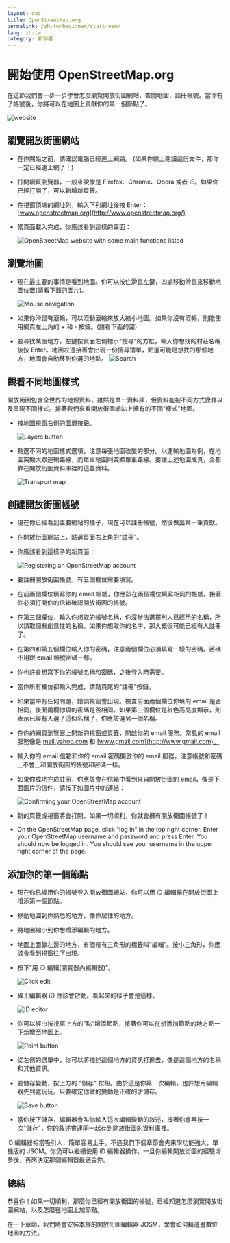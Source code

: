 ```yaml
---
layout: doc
title: OpenStreetMap.org
permalink: /zh-tw/beginner/start-osm/
lang: zh-tw
category: 初學者
---
```


開始使用 OpenStreetMap.org
====================================

在這節我們會一步一步學會怎麼瀏覽開放街圖網站，查閱地圖，註冊帳號。當你有了帳號後，你將可以在地圖上貢獻你的第一個節點了。

![website][]

瀏覽開放街圖網站
-------------------------------

-   在你開始之前，請確認電腦已經連上網路。
    (如果你線上閱讀這份文件，那你一定已經連上網了！)
-   打開網頁瀏覽器，一般來說像是 Firefox、Chrome、Opera 或者 IE。如果你已經打開了，可以新增新頁籤。
-   在視窗頂端的網址列，輸入下列網址後按 Enter：
    [www.openstreetmap.org](http://www.openstreetmap.org/)
-   當頁面載入完成，你應該看到這樣的畫面：

    ![OpenStreetMap website with some main functions listed][]

瀏覽地圖
----------------

-   現在最主要的事情是看到地圖。你可以按住滑鼠左鍵，四處移動滑鼠來移動地圖位置(請看下面的圖片)。

    ![Mouse navigation][]

-   如果你滑鼠有滾輪，可以滾動滾輪來放大縮小地圖。如果你沒有滾輪，則能使用網頁左上角的 + 和 - 按鈕。(請看下面的圖)
-   要尋找某個地方，左鍵按頁面左側標示"搜尋"的方框，輸入你想找的村莊名稱後按 Enter。地圖左邊接著會出現一份搜尋清單，點選可能是想找的那個地方，地圖會自動移到你選的地點。
    ![Search][]
   

觀看不同地圖樣式
------------------------
開放街圖包含全世界的地理資料，雖然是單一資料庫，但資料能被不同方式詮釋以及呈現不同樣式。接著我們來看開放街圖網站上擁有的不同"樣式"地圖。

-   按地圖視窗右側的圖層按鈕。

    ![Layers button][]

-   點選不同的地圖樣式選項，注意每張地圖改變的部分。以運輸地圖為例，在地圖突顯大眾運輸路線，而單車地圖則突顯單車路線。要讓上述地圖成真，全都靠在開放街圖資料庫裡的這些資料。

    ![Transport map][]

創建開放街圖帳號
-------------------------------

-   現在你已經看到主要網站的樣子，現在可以註冊帳號，然後做出第一筆貢獻。
-   在開放街圖網站上，點選頁面右上角的“註冊”。
-   你應該看到這樣子的新頁面：

    ![Registering an OpenStreetMap account][]

-   要註冊開放街圖帳號，有五個欄位需要填寫。
-   在前兩個欄位填寫你的 email 帳號，你應該在兩個欄位填寫相同的帳號。接著你必須打開你的信箱確認開放街圖的帳號。
-   在第三個欄位，輸入你想取的帳號名稱，你沒辦法選擇別人已經用的名稱，所以請取個有創意性的名稱。如果你想取你的名字，那大概很可能已經有人註冊了。
-   在第四和第五個欄位輸入你的密碼，注意兩個欄位必須填寫一樣的密碼。密碼不用跟 email 帳號密碼一樣。
-   你也許會想寫下你的帳號名稱和密碼，之後登入時需要。
-   當你所有欄位都輸入完成，請點頁尾的”註冊”按鈕。
-   如果當中有任何問題，錯誤視窗會出現。檢查前面兩個欄位你填的 email 是否相同，後面兩欄你填的密碼是否相同。如果第三個欄位是紅色高亮度顯示，則表示已經有人選了這個名稱了，你應該選另一個名稱。
-   在你的網頁瀏覽器上開新的視窗或頁籤，開啟你的 email 服務。常見的 email 服務像是 [mail.yahoo.com](http://mail.yahoo.com)
    和 [www.gmail.com](http://www.gmail.com)。
-   輸入你的 email 信箱和你的 email 密碼開啟你的 email 服務。注意帳號和密碼__不會__和開放街圖的帳號和密碼一樣。
-   如果你成功完成註冊，你應該會在信箱中看到來自開放街圖的 email，像是下面圖片的信件，請按下如圖片中的連結：

    ![Confirming your OpenStreetMap account][]

-   新的頁籤或視窗將會打開，如果一切順利，你就會擁有開放街圖帳號了！
-   On the OpenStreetMap page, click “log in” in the top right corner.
    Enter your OpenStreetMap username and password and press Enter. You
    should now be logged in. You should see your username in the upper
    right corner of the page.

添加你的第一個節點
------------------------

-   現在你已經用你的帳號登入開放街圖網站，你可以用 iD 編輯器在開放街圖上增添第一個節點。
-   移動地圖到你熟悉的地方，像你居住的地方。
-   將地圖縮小到你想增添編輯的地方。
-   地圖上面靠左邊的地方，有個帶有三角形的標籤叫”編輯”。按小三角形，你應該會看到視窗往下出現。
-   按下”用 iD 編輯(瀏覽器內編輯器)”。

    ![Click edit][]

-   線上編輯器 iD 應該會啟動。看起來的樣子會是這樣。

    ![iD editor][]

-   你可以經由按視窗上方的”點”增添節點，接著你可以在想添加節點的地方點一下新增至地圖上。

    ![Point button][]    

-   從左側的選單中，你可以將描述這個地方的資訊打進去，像是這個地方的名稱和其他資訊。
-   要儲存變動，按上方的 "儲存" 按鈕。由於這是你第一次編輯，也許想用編輯器先到處玩玩。只要確定你做的變動是正確的才儲存。

    ![Save button][]    

-   當你按下儲存，編輯器會叫你輸入這次編輯變動的敘述，按著你會再按一次"儲存"，你的敘述會連同一起存到開放街圖的資料庫裡。

<!-- 當 id 編輯的章節節完成連過去 -->

iD 編輯器相當吸引人，簡單容易上手。不過我們下個章節會先來學功能強大，單機版的 JSOM。你仍可以繼續使用 iD 編輯器操作。一旦你編輯開放街圖的經驗增多後，再來決定那個編輯器最適合你。

總結
-------

恭喜你！如果一切順利，那麼你已經有開放街圖的帳號，已經知道怎麼瀏覽開放街圖網站，以及怎麼在地圖上加節點。

在一下章節，我們將會安裝本機的開放街圖編輯器 JOSM，學會如何精進畫數位地圖的方法。


[website]: /images/zh-tw/beginner/02_start-osm/zh-tw_beg_02_start-osm_image00_website.png
[OpenStreetMap website with some main functions listed]: /images/zh-tw/beginner/02_start-osm/zh-tw_beg_02_start-osm_image01_osm-website-main-functions.png
[Mouse navigation]: /images/zh-tw/beginner/02_start-osm/zh-tw_beg_02_start-osm_image02_mouse-navigation.png
[Search]: /images/zh-tw/beginner/02_start-osm/zh-tw_beg_02_start-osm_image03_search.png
[Layers button]: /images/zh-tw/beginner/02_start-osm/zh-tw_beg_02_start-osm_image04_layers.png
[Transport map]: /images/zh-tw/beginner/02_start-osm/zh-tw_beg_02_start-osm_image05_transport-map.png
[Registering an OpenStreetMap account]: /images/zh-tw/beginner/02_start-osm/zh-tw_beg_02_start-osm_image06_registering-account.png
[Confirming your OpenStreetMap account]: /images/zh-tw/beginner/02_start-osm/zh-tw_beg_02_start-osm_image07_confirming-account.png
[Click edit]: /images/zh-tw/beginner/02_start-osm/zh-tw_beg_02_start-osm_image08_click-edit.png
[iD editor]: /images/zh-tw/beginner/02_start-osm/zh-tw_beg_02_start-osm_image09_id-editor.png
[Point button]: /images/zh-tw/beginner/02_start-osm/zh-tw_beg_02_start-osm_image10_point-button.png
[Save button]: /images/zh-tw/beginner/02_start-osm/zh-tw_beg_02_start-osm_image11_save-button.png
